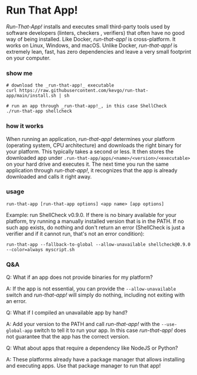 # Run That App!

_Run-That-App!_ installs and executes small third-party tools used by software developers (linters, checkers , verifiers) that often have no good way of being installed.
Like Docker, _run-that-app!_ is cross-platform. It works on Linux, Windows, and macOS.
Unlike Docker, _run-that-app!_ is extremely lean, fast, has zero dependencies and leave a very small footprint on your computer.

### show me

```
# download the _run-that-app!_ executable
curl https://raw.githubusercontent.com/kevgo/run-that-app/main/install.sh | sh

# run an app through _run-that-app!_, in this case ShellCheck
./run-that-app shellcheck
```

### how it works

When running an application, _run-that-app!_ determines your platform (operating system, CPU architecture) and downloads the right binary for your platform. This typically takes a second or less. It then stores the downloaded app under `.run-that-app/apps/<name>/<version>/<executable>` on your hard drive and executes it.
The next time you run the same application through _run-that-app!_, it recognizes that the app is already downloaded and calls it right away.

### usage

```
run-that-app [run-that-app options] <app name> [app options]
```

Example: run ShellCheck v0.9.0. If there is no binary available for your platform, try running a manually installed version that is in the PATH. If no such app exists, do nothing and don't return an error (ShellCheck is just a verifier and if it cannot run, that's not an error condition):

```
run-that-app --fallback-to-global --allow-unavailable shellcheck@0.9.0 --color=always myscript.sh
```

### Q&A

Q: What if an app does not provide binaries for my platform?

A: If the app is not essential, you can provide the `--allow-unavailable` switch and _run-that-app!_ will simply do nothing, including not exiting with an error.

Q: What if I compiled an unavailable app by hand?

A: Add your version to the PATH and call _run-that-app!_ with the `--use-global-app` switch to tell it to run your app. In this case _run-that-app!_ does not guarantee that the app has the correct version.

Q: What about apps that require a dependency like NodeJS or Python?

A: These platforms already have a package manager that allows installing and executing apps. Use that package manager to run that app!
